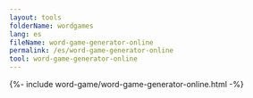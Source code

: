 ```yaml
---
layout: tools
folderName: wordgames
lang: es
fileName: word-game-generator-online
permalink: /es/word-game-generator-online
tool: word-game-generator-online
---
```

{%- include word-game/word-game-generator-online.html -%}
